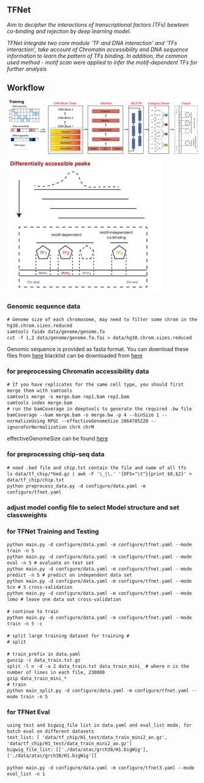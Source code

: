 ## TFNet

*Aim to decipher the interactions of transcriptional factors (TFs) bewteen co-binding and rejection by deep learning model.*

*TFNet integrate two core module 'TF and DNA interaction' and 'TFs interaction', take account of Chromatin accessibility and DNA sequence information to learn the pattern of TFs binding. In addition, the common used method - motif scan were applied to infer the motif-dependent TFs for further analysis* 

## Workflow

![tf-dl](img/TFNet.png)
![analysis](img/analysis.png)

### Genomic sequence data

```
# Genome size of each chromosome, may need to filter some chrom in the hg38.chrom.sizes.reduced
samtools faidx data/genome/genome.fa
cut -f 1,2 data/genome/genome.fa.fai > data/hg38.chrom.sizes.reduced
```
Genomic sequence is provided as fasta format. You can download these files from [here](https://hgdownload.soe.ucsc.edu/downloads.html)
blacklist can be downloaded from [here](https://github.com/Boyle-Lab/Blacklist/blob/master/lists/)


### for preprocessing Chromatin accessibility data

```
# If you have replicates for the same cell type, you should first merge them with samtools
samtools merge -o merge.bam rep1.bam rep2.bam
samtools index merge.bam
# run the bamCoverage in deeptools to generate the required .bw file 
bamCoverage --bam merge.bam -o merge.bw -p 4 --binSize 1 --normalizeUsing RPGC --effectiveGenomeSize 2864785220 --ignoreForNormalization chrX chrM 
```
effectiveGenomeSize can be found [here](https://deeptools.readthedocs.io/en/latest/content/feature/effectiveGenomeSize.html)


### for preprocessing chip-seq data

```
# need .bed file and chip.txt contain the file and name of all tfs
ls data/tf_chip/*bed.gz | awk -F '\_|\.' '{OFS="\t"}{print $0,$2}' > data/tf_chip/chip.txt
python preprocess_data.py -d configure/data.yaml -m configure/tfnet.yaml
```

### adjust model config file to select Model structure and set classweights

### for TFNet Training and Testing

```
python main.py -d configure/data.yaml -m configure/tfnet.yaml --mode train -n 5
python main.py -d configure/data.yaml -m configure/tfnet.yaml --mode eval -n 5 # evaluate on test set
python main.py -d configure/data.yaml -m configure/tfnet.yaml --mode predict -n 5 # predict on independent data set
python main.py -d configure/data.yaml -m configure/tfnet.yaml --mode 5cv # 5 cross-validation
python main.py -d configure/data.yaml -m configure/tfnet.yaml --mode lomo # leave one data out cross-validation

# continue to train
python main.py -d configure/data.yaml -m configure/tfnet.yaml --mode train -n 5 -c

# split large training dataset for training #
# split 

# train_prefix in data.yaml
gunzip -c data_train.txt.gz
split -l n -d -a 2 data_train.txt data_train_mini_ # where n is the number of lines in each file, 230000 
gzip data_train_mini_*
# train
python main_split.py -d configure/data.yaml -m configure/tfnet.yaml --mode train -n 5
```

### for TFNet Eval
```
using test and bigwig_file list in data.yaml and eval_list mode, for batch eval on different datasets
test_list: [ 'data/tf_chip/H1_test/data_train_mini2_an.gz', 'data/tf_chip/H1_test/data_train_mini2_ao.gz']
bigwig_file_list: [['./data/atac/grch38/H1.bigWig'], ['./data/atac/grch38/H1.bigWig']]

python main.py -d configure/data.yaml -m configure/tfnet3.yaml --mode eval_list -n 1

```